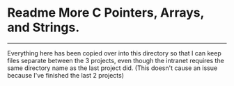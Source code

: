 # Readme More C Pointers, Arrays, and Strings.

---
Everything here has been copied over into this directory so that I can keep files separate between the 3 projects, even though the intranet requires the same directory name as the last project did. (This doesn't cause an issue because I've finished the last 2 projects)
